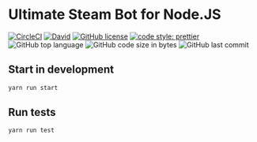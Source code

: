 # Ultimate Steam Bot for Node.JS

[![CircleCI](https://circleci.com/gh/DavidArutiunian/ultimate-steam-bot.svg?style=svg)](https://circleci.com/gh/DavidArutiunian/ultimate-steam-bot)
[![David](https://img.shields.io/david/DavidArutiunian/ultimate-steam-bot.svg)](https://github.com/DavidArutiunian/ultimate-steam-bot)
[![GitHub license](https://img.shields.io/github/license/DavidArutiunian/ultimate-steam-bot.svg)](https://github.com/DavidArutiunian/ultimate-steam-bot/blob/master/LICENSE.md)
[![code style: prettier](https://img.shields.io/badge/code_style-prettier-ff69b4.svg?style=flat)](https://github.com/prettier/prettier)
![GitHub top language](https://img.shields.io/github/languages/top/DavidArutiunian/ultimate-steam-bot.svg)
![GitHub code size in bytes](https://img.shields.io/github/languages/code-size/DavidArutiunian/ultimate-steam-bot.svg)
![GitHub last commit](https://img.shields.io/github/last-commit/DavidArutiunian/ultimate-steam-bot.svg)


## Start in development

```bash
yarn run start
```

## Run tests

```bash
yarn run test
```
